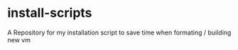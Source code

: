 # install-scripts
A Repository for my installation script to save time when formating / building new vm
